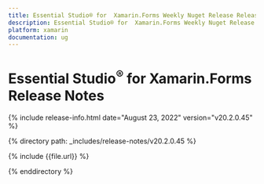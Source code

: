 ```yaml
---
title: Essential Studio® for  Xamarin.Forms Weekly Nuget Release Release Notes  
description: Essential Studio® for  Xamarin.Forms Weekly Nuget Release Release Notes  
platform: xamarin
documentation: ug
---
```


# Essential Studio<sup>®</sup> for  Xamarin.Forms  Release Notes  

{% include release-info.html date="August 23, 2022"  version="v20.2.0.45" %} 

{% directory path: _includes/release-notes/v20.2.0.45 %}

{% include {{file.url}} %}

{% enddirectory %}